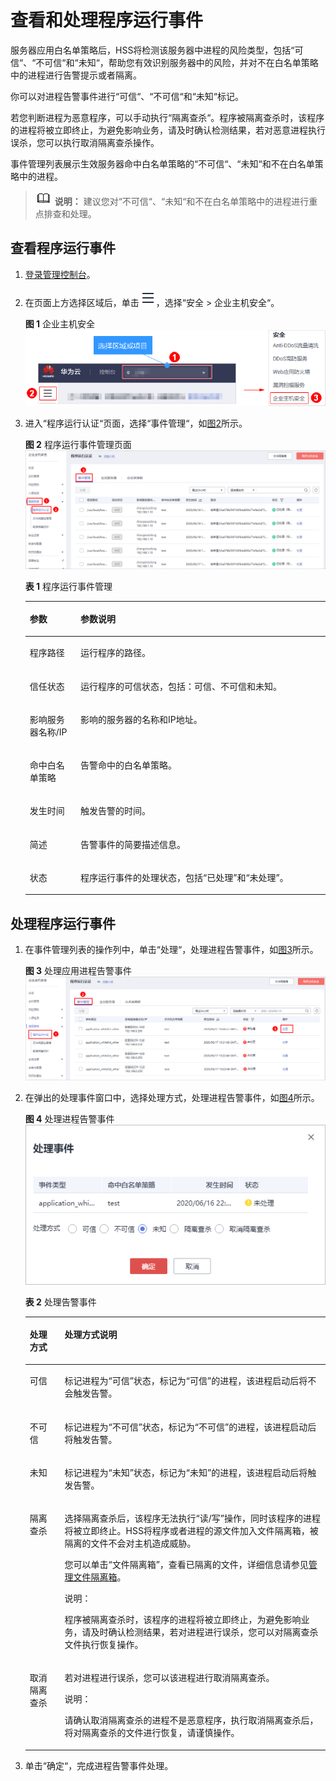 # 查看和处理程序运行事件<a name="hss_01_0055"></a>

服务器应用白名单策略后，HSS将检测该服务器中进程的风险类型，包括“可信“、“不可信“和“未知“，帮助您有效识别服务器中的风险，并对不在白名单策略中的进程进行告警提示或者隔离。

你可以对进程告警事件进行“可信“、“不可信“和“未知“标记。

若您判断进程为恶意程序，可以手动执行“隔离查杀“。程序被隔离查杀时，该程序的进程将被立即终止，为避免影响业务，请及时确认检测结果，若对恶意进程执行误杀，您可以执行取消隔离查杀操作。

事件管理列表展示生效服务器命中白名单策略的“不可信“、“未知“和不在白名单策略中的进程。

>![](public_sys-resources/icon-note.gif) **说明：** 
>建议您对“不可信“、“未知“和不在白名单策略中的进程进行重点排查和处理。

## 查看程序运行事件<a name="section14590215112313"></a>

1.  [登录管理控制台](https://console.huaweicloud.com)。
2.  在页面上方选择区域后，单击![](figures/icon-servicelist.png)，选择“安全  \>  企业主机安全“。

    **图 1**  企业主机安全<a name="hss_01_0229_fig1271516227232"></a>  
    ![](figures/企业主机安全.png "企业主机安全")

3.  进入“程序运行认证“页面，选择“事件管理“，如[图2](#fig105477442559)所示。

    **图 2**  程序运行事件管理页面<a name="fig105477442559"></a>  
    ![](figures/程序运行事件管理页面.png "程序运行事件管理页面")

    **表 1**  程序运行事件管理

    <a name="table3242161318569"></a>
    <table><thead align="left"><tr id="row124313131566"><th class="cellrowborder" valign="top" width="16.919999999999998%" id="mcps1.2.3.1.1"><p id="p182431113145610"><a name="p182431113145610"></a><a name="p182431113145610"></a>参数</p>
    </th>
    <th class="cellrowborder" valign="top" width="83.08%" id="mcps1.2.3.1.2"><p id="p7243121325614"><a name="p7243121325614"></a><a name="p7243121325614"></a>参数说明</p>
    </th>
    </tr>
    </thead>
    <tbody><tr id="row524331355617"><td class="cellrowborder" valign="top" width="16.919999999999998%" headers="mcps1.2.3.1.1 "><p id="p1244181316568"><a name="p1244181316568"></a><a name="p1244181316568"></a>程序路径</p>
    </td>
    <td class="cellrowborder" valign="top" width="83.08%" headers="mcps1.2.3.1.2 "><p id="p724471305615"><a name="p724471305615"></a><a name="p724471305615"></a>运行程序的路径。</p>
    </td>
    </tr>
    <tr id="row917312531616"><td class="cellrowborder" valign="top" width="16.919999999999998%" headers="mcps1.2.3.1.1 "><p id="p8174855167"><a name="p8174855167"></a><a name="p8174855167"></a>信任状态</p>
    </td>
    <td class="cellrowborder" valign="top" width="83.08%" headers="mcps1.2.3.1.2 "><p id="p1517475171612"><a name="p1517475171612"></a><a name="p1517475171612"></a>运行程序的可信状态，包括：可信、不可信和未知。</p>
    </td>
    </tr>
    <tr id="row13244141319566"><td class="cellrowborder" valign="top" width="16.919999999999998%" headers="mcps1.2.3.1.1 "><p id="p12449133566"><a name="p12449133566"></a><a name="p12449133566"></a>影响服务器名称/IP</p>
    </td>
    <td class="cellrowborder" valign="top" width="83.08%" headers="mcps1.2.3.1.2 "><p id="p4244121325614"><a name="p4244121325614"></a><a name="p4244121325614"></a>影响的服务器的名称和IP地址。</p>
    </td>
    </tr>
    <tr id="row12441313175615"><td class="cellrowborder" valign="top" width="16.919999999999998%" headers="mcps1.2.3.1.1 "><p id="p18244121305611"><a name="p18244121305611"></a><a name="p18244121305611"></a>命中白名单策略</p>
    </td>
    <td class="cellrowborder" valign="top" width="83.08%" headers="mcps1.2.3.1.2 "><p id="p1424415135565"><a name="p1424415135565"></a><a name="p1424415135565"></a>告警命中的白名单策略。</p>
    </td>
    </tr>
    <tr id="row156021245718"><td class="cellrowborder" valign="top" width="16.919999999999998%" headers="mcps1.2.3.1.1 "><p id="p1361131235720"><a name="p1361131235720"></a><a name="p1361131235720"></a>发生时间</p>
    </td>
    <td class="cellrowborder" valign="top" width="83.08%" headers="mcps1.2.3.1.2 "><p id="p14614129575"><a name="p14614129575"></a><a name="p14614129575"></a>触发告警的时间。</p>
    </td>
    </tr>
    <tr id="row20587172171713"><td class="cellrowborder" valign="top" width="16.919999999999998%" headers="mcps1.2.3.1.1 "><p id="p14723134519433"><a name="p14723134519433"></a><a name="p14723134519433"></a>简述</p>
    </td>
    <td class="cellrowborder" valign="top" width="83.08%" headers="mcps1.2.3.1.2 "><p id="p18723194514435"><a name="p18723194514435"></a><a name="p18723194514435"></a>告警事件的简要描述信息。</p>
    </td>
    </tr>
    <tr id="row144161328185719"><td class="cellrowborder" valign="top" width="16.919999999999998%" headers="mcps1.2.3.1.1 "><p id="p124161028125716"><a name="p124161028125716"></a><a name="p124161028125716"></a>状态</p>
    </td>
    <td class="cellrowborder" valign="top" width="83.08%" headers="mcps1.2.3.1.2 "><p id="p1416112835713"><a name="p1416112835713"></a><a name="p1416112835713"></a>程序运行事件的处理状态，包括<span class="parmvalue" id="parmvalue177941756131112"><a name="parmvalue177941756131112"></a><a name="parmvalue177941756131112"></a>“已处理”</span>和<span class="parmvalue" id="parmvalue10309659141118"><a name="parmvalue10309659141118"></a><a name="parmvalue10309659141118"></a>“未处理”</span>。</p>
    </td>
    </tr>
    </tbody>
    </table>


## 处理程序运行事件<a name="section4340842207"></a>

1.  在事件管理列表的操作列中，单击“处理“，处理进程告警事件，如[图3](#fig166134391595)所示。

    **图 3**  处理应用进程告警事件<a name="fig166134391595"></a>  
    ![](figures/处理应用进程告警事件.png "处理应用进程告警事件")

2.  在弹出的处理事件窗口中，选择处理方式，处理进程告警事件，如[图4](#fig1076611917129)所示。

    **图 4**  处理进程告警事件<a name="fig1076611917129"></a>  
    ![](figures/处理进程告警事件.png "处理进程告警事件")

    **表 2**  处理告警事件

    <a name="table20951474115"></a>
    <table><thead align="left"><tr id="row13941676119"><th class="cellrowborder" valign="top" width="11.600000000000001%" id="mcps1.2.3.1.1"><p id="p16941170114"><a name="p16941170114"></a><a name="p16941170114"></a>处理方式</p>
    </th>
    <th class="cellrowborder" valign="top" width="88.4%" id="mcps1.2.3.1.2"><p id="p1294971118"><a name="p1294971118"></a><a name="p1294971118"></a>处理方式说明</p>
    </th>
    </tr>
    </thead>
    <tbody><tr id="row09414718116"><td class="cellrowborder" valign="top" width="11.600000000000001%" headers="mcps1.2.3.1.1 "><p id="p0940711111"><a name="p0940711111"></a><a name="p0940711111"></a>可信</p>
    </td>
    <td class="cellrowborder" valign="top" width="88.4%" headers="mcps1.2.3.1.2 "><p id="p119410714111"><a name="p119410714111"></a><a name="p119410714111"></a>标记进程为<span class="parmvalue" id="parmvalue620051593017"><a name="parmvalue620051593017"></a><a name="parmvalue620051593017"></a>“可信”</span>状态，标记为<span class="parmvalue" id="parmvalue674144693110"><a name="parmvalue674144693110"></a><a name="parmvalue674144693110"></a>“可信”</span>的进程，该进程启动后将不会触发告警。</p>
    </td>
    </tr>
    <tr id="row4942711115"><td class="cellrowborder" valign="top" width="11.600000000000001%" headers="mcps1.2.3.1.1 "><p id="p094570118"><a name="p094570118"></a><a name="p094570118"></a>不可信</p>
    </td>
    <td class="cellrowborder" valign="top" width="88.4%" headers="mcps1.2.3.1.2 "><p id="p5942771119"><a name="p5942771119"></a><a name="p5942771119"></a>标记进程为<span class="parmvalue" id="parmvalue1029623917313"><a name="parmvalue1029623917313"></a><a name="parmvalue1029623917313"></a>“不可信”</span>状态，标记为<span class="parmvalue" id="parmvalue23944814302"><a name="parmvalue23944814302"></a><a name="parmvalue23944814302"></a>“不可信”</span>的进程，该进程启动后将触发告警。</p>
    </td>
    </tr>
    <tr id="row79420719113"><td class="cellrowborder" valign="top" width="11.600000000000001%" headers="mcps1.2.3.1.1 "><p id="p7943761110"><a name="p7943761110"></a><a name="p7943761110"></a>未知</p>
    </td>
    <td class="cellrowborder" valign="top" width="88.4%" headers="mcps1.2.3.1.2 "><p id="p10945751112"><a name="p10945751112"></a><a name="p10945751112"></a>标记进程为<span class="parmvalue" id="parmvalue16481236113116"><a name="parmvalue16481236113116"></a><a name="parmvalue16481236113116"></a>“未知”</span>状态，标记为<span class="parmvalue" id="parmvalue113721445183017"><a name="parmvalue113721445183017"></a><a name="parmvalue113721445183017"></a>“未知”</span>的进程，该进程启动后将触发告警。</p>
    </td>
    </tr>
    <tr id="row6954761119"><td class="cellrowborder" valign="top" width="11.600000000000001%" headers="mcps1.2.3.1.1 "><p id="p199418718118"><a name="p199418718118"></a><a name="p199418718118"></a>隔离查杀</p>
    </td>
    <td class="cellrowborder" valign="top" width="88.4%" headers="mcps1.2.3.1.2 "><p id="p4951672116"><a name="p4951672116"></a><a name="p4951672116"></a>选择隔离查杀后，该程序无法执行<span class="parmvalue" id="parmvalue20951873115"><a name="parmvalue20951873115"></a><a name="parmvalue20951873115"></a>“读/写”</span>操作，同时该程序的进程将被立即终止。HSS将程序或者进程的源文件加入文件隔离箱，被隔离的文件不会对主机造成威胁。</p>
    <p id="p15954718117"><a name="p15954718117"></a><a name="p15954718117"></a>您可以单击<span class="uicontrol" id="uicontrol149516710115"><a name="uicontrol149516710115"></a><a name="uicontrol149516710115"></a>“文件隔离箱”</span>，查看已隔离的文件，详细信息请参见<a href="管理文件隔离箱.md">管理文件隔离箱</a>。</p>
    <div class="note" id="note595078112"><a name="note595078112"></a><a name="note595078112"></a><span class="notetitle"> 说明： </span><div class="notebody"><p id="p199515712111"><a name="p199515712111"></a><a name="p199515712111"></a>程序被隔离查杀时，该程序的进程将被立即终止，为避免影响业务，请及时确认检测结果，若对进程进行误杀，您可以对隔离查杀文件执行恢复操作。</p>
    </div></div>
    </td>
    </tr>
    <tr id="row595177101118"><td class="cellrowborder" valign="top" width="11.600000000000001%" headers="mcps1.2.3.1.1 "><p id="p12953791116"><a name="p12953791116"></a><a name="p12953791116"></a>取消隔离查杀</p>
    </td>
    <td class="cellrowborder" valign="top" width="88.4%" headers="mcps1.2.3.1.2 "><p id="p99510711119"><a name="p99510711119"></a><a name="p99510711119"></a>若对进程进行误杀，您可以该进程进行取消隔离查杀。</p>
    <div class="note" id="note683663332319"><a name="note683663332319"></a><a name="note683663332319"></a><span class="notetitle"> 说明： </span><div class="notebody"><p id="p108361633132317"><a name="p108361633132317"></a><a name="p108361633132317"></a>请确认取消隔离查杀的进程不是恶意程序，执行取消隔离查杀后，将对隔离查杀的文件进行恢复，请谨慎操作。</p>
    </div></div>
    </td>
    </tr>
    </tbody>
    </table>

3.  单击“确定“，完成进程告警事件处理。

